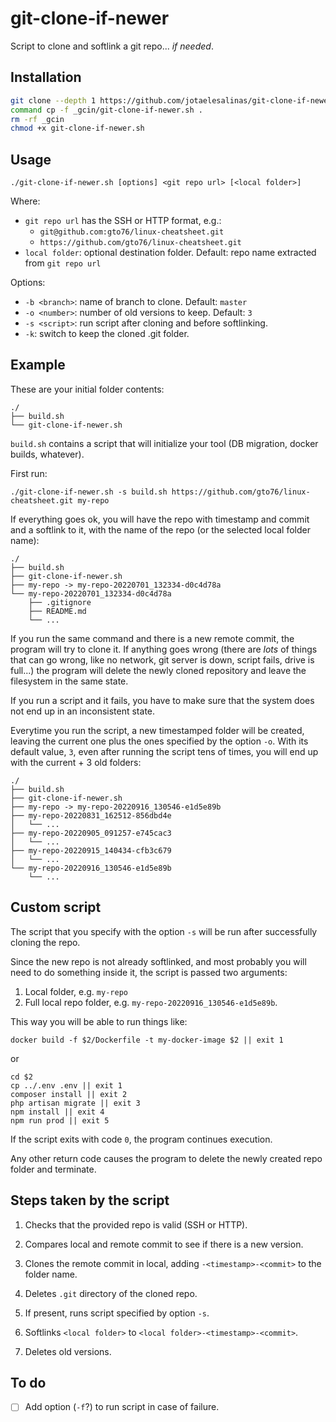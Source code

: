 # git-clone-if-newer
Script to clone and softlink a git repo... _if needed_.

## Installation
  
```bash
git clone --depth 1 https://github.com/jotaelesalinas/git-clone-if-newer.git _gcin
command cp -f _gcin/git-clone-if-newer.sh .
rm -rf _gcin
chmod +x git-clone-if-newer.sh
```

## Usage

```
./git-clone-if-newer.sh [options] <git repo url> [<local folder>]
```

Where:

 - `git repo url` has the SSH or HTTP format, e.g.:
   - `git@github.com:gto76/linux-cheatsheet.git`
   - `https://github.com/gto76/linux-cheatsheet.git`
 - `local folder`: optional destination folder. Default: repo name extracted from `git repo url`

Options:
 - `-b <branch>`: name of branch to clone. Default: `master`
 - `-o <number>`: number of old versions to keep. Default: `3`
 - `-s <script>`: run script after cloning and before softlinking.
 - `-k`: switch to keep the cloned .git folder.

## Example

These are your initial folder contents:

```
./
├── build.sh
└── git-clone-if-newer.sh
```

`build.sh` contains a script that will initialize your tool (DB migration, docker builds, whatever).

First run:

```
./git-clone-if-newer.sh -s build.sh https://github.com/gto76/linux-cheatsheet.git my-repo
```

If everything goes ok, you will have the repo with timestamp and commit and a softlink to it,
with the name of the repo (or the selected local folder name):

```
./
├── build.sh
├── git-clone-if-newer.sh
├── my-repo -> my-repo-20220701_132334-d0c4d78a
└── my-repo-20220701_132334-d0c4d78a
    ├── .gitignore
    ├── README.md
    └── ...
```

If you run the same command and there is a new remote commit, the program will try to clone it. If anything goes wrong (there are *lots* of things that can go wrong, like no network, git server is down, script fails, drive is full...) the program will delete the newly cloned repository and leave the filesystem in the same state.

If you run a script and it fails, you have to make sure that the system does not end up in an inconsistent state.

Everytime you run the script, a new timestamped folder will be created, leaving the current one plus the ones specified by the option `-o`. With its default value, `3`, even after running the script tens of times, you will end up with the current + 3 old folders:

```
./
├── build.sh
├── git-clone-if-newer.sh
├── my-repo -> my-repo-20220916_130546-e1d5e89b
├── my-repo-20220831_162512-856dbd4e
│   └── ...
├── my-repo-20220905_091257-e745cac3
│   └── ...
├── my-repo-20220915_140434-cfb3c679
│   └── ...
└── my-repo-20220916_130546-e1d5e89b
    └── ...
```

## Custom script

The script that you specify with the option `-s` will be run after successfully cloning the repo.

Since the new repo is not already softlinked, and most probably you will need to do something inside it,
the script is passed two arguments:

1. Local folder, e.g. `my-repo`
2. Full local repo folder, e.g. `my-repo-20220916_130546-e1d5e89b`.

This way you will be able to run things like:

```
docker build -f $2/Dockerfile -t my-docker-image $2 || exit 1
```

or

```
cd $2
cp ../.env .env || exit 1
composer install || exit 2
php artisan migrate || exit 3
npm install || exit 4
npm run prod || exit 5
```

If the script exits with code `0`, the program continues execution.

Any other return code causes the program to delete the newly created repo folder and terminate.

## Steps taken by the script

1. Checks that the provided repo is valid (SSH or HTTP).

2. Compares local and remote commit to see if there is a new version.

3. Clones the remote commit in local, adding `-<timestamp>-<commit>` to the folder name.

4. Deletes `.git` directory of the cloned repo.

5. If present, runs script specified by option `-s`.

6. Softlinks `<local folder>` to `<local folder>-<timestamp>-<commit>`.

7. Deletes old versions.

## To do

- [ ] Add option (`-f`?) to run script in case of failure.

